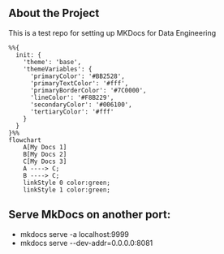 ## About the Project

This is a test repo for setting up MKDocs for Data Engineering

``` mermaid
%%{
  init: {
    'theme': 'base',
    'themeVariables': {
      'primaryColor': '#BB2528',
      'primaryTextColor': '#fff',
      'primaryBorderColor': '#7C0000',
      'lineColor': '#F8B229',
      'secondaryColor': '#006100',
      'tertiaryColor': '#fff'
    }
  }
}%%
flowchart
    A[My Docs 1]
    B[My Docs 2]
    C[My Docs 3]
    A ----> C;
    B ----> C;
    linkStyle 0 color:green;
    linkStyle 1 color:green;
```

## Serve MkDocs on another port:
* mkdocs serve -a localhost:9999
* mkdocs serve --dev-addr=0.0.0.0:8081